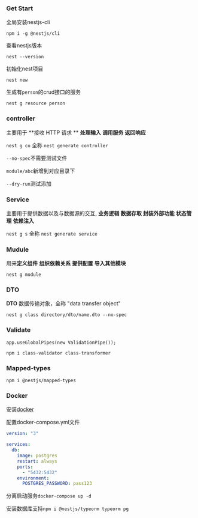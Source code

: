 ### Get Start

全局安装nestjs-cli

`npm i -g @nestjs/cli`

查看nestjs版本

`nest --version`

初始化nest项目

`nest new`

生成有`person`的crud接口的服务

`nest g resource person`

### controller

主要用于 **接收 HTTP 请求 ** **处理输入** **调用服务** **返回响应**

`nest g co` 全称 `nest generate controller` 

 `--no-spec`不需要测试文件

`module/abc`新增到对应目录下

`--dry-run`测试添加

### Service

主要用于提供数据以及与数据源的交互, **业务逻辑** **数据存取** **封装外部功能** **状态管理** **依赖注入**

`nest g s` 全称 `nest generate service`

### Mudule

用来**定义组件** **组织依赖关系** **提供配置** **导入其他模块**

`nest g module` 

### DTO

**DTO** 数据传输对象，全称 "data transfer object"

`nest g class directory/dto/name.dto --no-spec`

### Validate

`app.useGlobalPipes(new ValidationPipe());`

`npm i class-validator class-transformer`

### Mapped-types

`npm i @nestjs/mapped-types`

### Docker

安装[docker](https://docker.com)

配置docker-compose.yml文件

```yaml
version: "3"

services:
  db:
    image: postgres
    restart: always
    ports:
      - "5432:5432"
    environment:
      POSTGRES_PASSWORD: pass123
```

分离启动服务`docker-compose up -d`

安装数据库支持`npm i @nestjs/typeorm typeorm pg`
